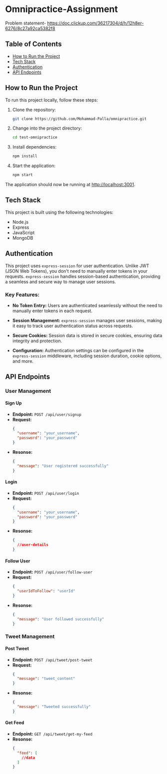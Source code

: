 # Omnipractice-Assignment

Problem statement- https://doc.clickup.com/36217304/d/h/12h8er-6276/8c27a92ca5382f8

## Table of Contents

- [How to Run the Project](#how-to-run-the-project)
- [Tech Stack](#tech-stack)
- [Authentication](#Authentication)
- [API Endpoints](#api-endpoints)

## How to Run the Project

To run this project locally, follow these steps:

1. Clone the repository:

   ```bash
   git clone https://github.com/Mohammad-Palla/omnipractice.git
   ```

2. Change into the project directory:

   ```bash
   cd test-omnipractice
   ```

3. Install dependencies:

   ```bash
   npm install
   ```

4. Start the application:

   ```bash
   npm start
   ```

The application should now be running at [http://localhost:3001](http://localhost:3001).

## Tech Stack

This project is built using the following technologies:

- Node.js
- Express
- JavaScript
- MongoDB

## Authentication

This project uses `express-session` for user authentication. Unlike JWT (JSON Web Tokens), you don't need to manually enter tokens in your requests. `express-session` handles session-based authentication, providing a seamless and secure way to manage user sessions.

### Key Features:

- **No Token Entry:** Users are authenticated seamlessly without the need to manually enter tokens in each request.

- **Session Management:** `express-session` manages user sessions, making it easy to track user authentication status across requests.

- **Secure Cookies:** Session data is stored in secure cookies, ensuring data integrity and protection.

- **Configuration:** Authentication settings can be configured in the `express-session` middleware, including session duration, cookie options, and more.

## API Endpoints

### User Management

#### Sign Up

- **Endpoint:** `POST /api/user/signup`
- **Request:**
  ```json
  {
    "username": "your_username",
    "password": "your_password"
  }
  ```
- **Resonse:**
  ```json
  {
    "message": "User registered successfully"
  }
  ```

#### Login

- **Endpoint:** `POST /api/user/login`
- **Request:**
  ```json
  {
    "username": "your_username",
    "password": "your_password"
  }
  ```
- **Resonse:**
  ```json
  {
    //user-details
  }
  ```

#### Follow User

- **Endpoint:** `POST /api/user/follow-user`
- **Request:**
  ```json
  {
    "userIdToFollow": "userId"
  }
  ```
- **Resonse:**
  ```json
  {
    "message": "User followed successfully"
  }
  ```

### Tweet Management

#### Post Tweet

- **Endpoint:** `POST /api/tweet/post-tweet`
- **Request:**
  ```json
  {
    "message": "tweet_content"
  }
  ```
- **Resonse:**
  ```json
  {
    "message": "Tweeted successfully"
  }
  ```

#### Get Feed

- **Endpoint:** `GET /api/tweet/get-my-feed`
- **Resonse:**
  ```json
  {
    "feed": [
      //data
    ]
  }
  ```
